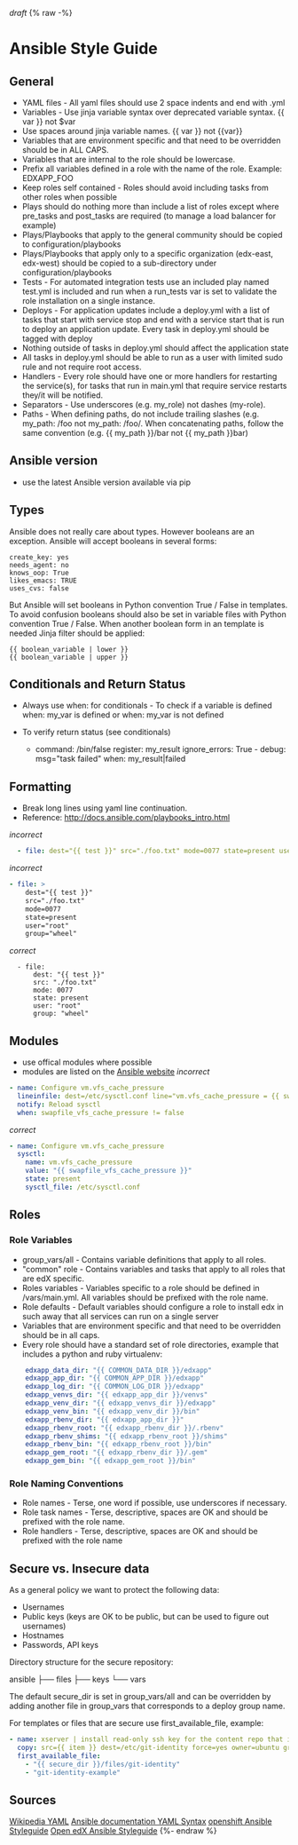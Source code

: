 _draft_
{% raw -%}
# Ansible Style Guide

## General

- YAML files - All yaml files should use 2 space indents and end with .yml
- Variables - Use jinja variable syntax over deprecated variable syntax. {{ var }} not $var
- Use spaces around jinja variable names. {{ var }} not {{var}}
- Variables that are environment specific and that need to be overridden should be in ALL CAPS.
- Variables that are internal to the role should be lowercase.
- Prefix all variables defined in a role with the name of the role. Example: EDXAPP_FOO
- Keep roles self contained - Roles should avoid including tasks from other roles when possible
- Plays should do nothing more than include a list of roles except where pre_tasks and post_tasks are required (to manage a load balancer for example)
- Plays/Playbooks that apply to the general community should be copied to configuration/playbooks
- Plays/Playbooks that apply only to a specific organization (edx-east, edx-west) should be copied to a sub-directory under configuration/playbooks
- Tests - For automated integration tests use an included play named test.yml is included and run when a run_tests var is set to validate the role installation on a single instance.
- Deploys - For application updates include a deploy.yml with a list of tasks that start with service stop and end with a service start that is run to deploy an application update. Every task in deploy.yml should be tagged with deploy
- Nothing outside of tasks in deploy.yml should affect the application state
- All tasks in deploy.yml should be able to run as a user with limited sudo rule and not require root access.
- Handlers - Every role should have one or more handlers for restarting the service(s), for tasks that run in main.yml that require service restarts they/it will be notified.
- Separators - Use underscores (e.g. my_role) not dashes (my-role).
- Paths - When defining paths, do not include trailing slashes (e.g. my_path: /foo not my_path: /foo/. When concatenating paths, follow the same convention (e.g. {{ my_path }}/bar not {{ my_path }}bar)

## Ansible version
- use the latest Ansible version available via pip

## Types

Ansible does not really care about types. However booleans are an exception. Ansible will accept booleans in several forms:

```
create_key: yes
needs_agent: no
knows_oop: True
likes_emacs: TRUE
uses_cvs: false
```

But Ansible will set booleans in Python convention True / False in templates. To avoid confusion booleans should also be set in variable files with Python convention True / False. When another boolean form in an template is needed Jinja filter should be applied:

```
{{ boolean_variable | lower }}
{{ boolean_variable | upper }}
```

## Conditionals and Return Status

- Always use when: for conditionals - To check if a variable is defined when: my_var is defined or when: my_var is not defined
- To verify return status (see conditionals)

     - command: /bin/false
        register: my_result
        ignore_errors: True
      - debug: msg="task failed"
        when: my_result|failed

## Formatting

- Break long lines using yaml line continuation.
- Reference: http://docs.ansible.com/playbooks_intro.html

_incorrect_
```yaml
  - file: dest="{{ test }}" src="./foo.txt" mode=0077 state=present user="root" group="wheel"
```
_incorrect_
```yaml
- file: >
	dest="{{ test }}"
	src="./foo.txt"
	mode=0077
	state=present
	user="root"
	group="wheel"
```
_correct_
```
  - file:
      dest: "{{ test }}"
	  src: "./foo.txt"
	  mode: 0077
	  state: present
	  user: "root"
	  group: "wheel"
```
## Modules

- use offical modules where possible
- modules are listed on the [Ansible website](http://docs.ansible.com/ansible/modules_by_category.html)
_incorrect_
```yaml
- name: Configure vm.vfs_cache_pressure
  lineinfile: dest=/etc/sysctl.conf line="vm.vfs_cache_pressure = {{ swapfile_vfs_cache_pressure }}" regexp="^vm.vfs_cache_pressure[\s]?=" state=present
  notify: Reload sysctl
  when: swapfile_vfs_cache_pressure != false
```
_correct_
```yaml
- name: Configure vm.vfs_cache_pressure
  sysctl:
    name: vm.vfs_cache_pressure
	value: "{{ swapfile_vfs_cache_pressure }}"
	state: present
	sysctl_file: /etc/sysctl.conf
```

## Roles
### Role Variables

- group_vars/all - Contains variable definitions that apply to all roles.
- "common" role - Contains variables and tasks that apply to all roles that are edX specific.
- Roles variables - Variables specific to a role should be defined in /vars/main.yml. All variables should be prefixed with the role name.
- Role defaults - Default variables should configure a role to install edx in such away that all services can run on a single server
- Variables that are environment specific and that need to be overridden should be in all caps.
- Every role should have a standard set of role directories, example that includes a python and ruby virtualenv:
```yaml
    edxapp_data_dir: "{{ COMMON_DATA_DIR }}/edxapp"
    edxapp_app_dir: "{{ COMMON_APP_DIR }}/edxapp"
    edxapp_log_dir: "{{ COMMON_LOG_DIR }}/edxapp"
    edxapp_venvs_dir: "{{ edxapp_app_dir }}/venvs"
    edxapp_venv_dir: "{{ edxapp_venvs_dir }}/edxapp"
    edxapp_venv_bin: "{{ edxapp_venv_dir }}/bin"
    edxapp_rbenv_dir: "{{ edxapp_app_dir }}"
    edxapp_rbenv_root: "{{ edxapp_rbenv_dir }}/.rbenv"
    edxapp_rbenv_shims: "{{ edxapp_rbenv_root }}/shims"
    edxapp_rbenv_bin: "{{ edxapp_rbenv_root }}/bin"
    edxapp_gem_root: "{{ edxapp_rbenv_dir }}/.gem"
    edxapp_gem_bin: "{{ edxapp_gem_root }}/bin"
```
### Role Naming Conventions

- Role names - Terse, one word if possible, use underscores if necessary.
- Role task names - Terse, descriptive, spaces are OK and should be prefixed with the role name.
- Role handlers - Terse, descriptive, spaces are OK and should be prefixed with the role name

## Secure vs. Insecure data

As a general policy we want to protect the following data:

- Usernames
- Public keys (keys are OK to be public, but can be used to figure out usernames)
- Hostnames
- Passwords, API keys

Directory structure for the secure repository:

ansible
├── files
├── keys
└── vars

The default secure_dir is set in group_vars/all and can be overridden by adding another file in group_vars that corresponds to a deploy group name.

For templates or files that are secure use first_available_file, example:
```yaml
- name: xserver | install read-only ssh key for the content repo that is required for grading
  copy: src={{ item }} dest=/etc/git-identity force=yes owner=ubuntu group=adm mode=60
  first_available_file:
    - "{{ secure_dir }}/files/git-identity"
    - "git-identity-example"
```

## Sources

[Wikipedia YAML](https://en.wikipedia.org/wiki/YAML)
[Ansible documentation YAML Syntax](http://docs.ansible.com/ansible/YAMLSyntax.html)
[openshift Ansible Styleguide](https://github.com/openshift/openshift-ansible/blob/master/docs/style_guide.adoc)
[Open edX Ansible Styleguide](https://openedx.atlassian.net/wiki/display/OpenOPS/Ansible+Code+Conventions)
{%- endraw %}
